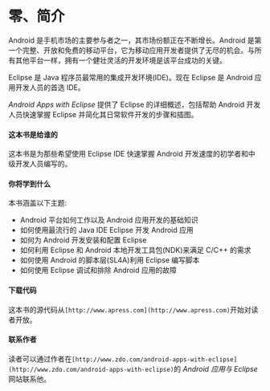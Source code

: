 # 零、简介

Android 是手机市场的主要参与者之一，其市场份额正在不断增长。Android 是第一个完整、开放和免费的移动平台，它为移动应用开发者提供了无尽的机会。与所有其他平台一样，拥有一个健壮灵活的开发环境是该平台成功的关键。

Eclipse 是 Java 程序员最常用的集成开发环境(IDE)。现在 Eclipse 是 Android 应用开发人员的首选 IDE。

*Android Apps with Eclipse* 提供了 Eclipse 的详细概述，包括帮助 Android 开发人员快速掌握 Eclipse 并简化其日常软件开发的步骤和插图。

#### 这本书是给谁的

这本书是为那些希望使用 Eclipse IDE 快速掌握 Android 开发速度的初学者和中级开发人员编写的。

#### 你将学到什么

本书涵盖以下主题:

*   Android 平台如何工作以及 Android 应用开发的基础知识
*   如何使用最流行的 Java IDE Eclipse 开发 Android 应用
*   如何为 Android 开发安装和配置 Eclipse
*   如何利用 Eclipse 和 Android 本地开发工具包(NDK)来满足 C/C++ 的需求
*   如何使用 Android 的脚本层(SL4A)利用 Eclipse 编写脚本
*   如何使用 Eclipse 调试和排除 Android 应用的故障

#### 下载代码

这本书的源代码从`[http://www.apress.com](http://www.apress.com)`开始对读者开放。

#### 联系作者

读者可以通过作者在`[http://www.zdo.com/android-apps-with-eclipse](http://www.zdo.com/android-apps-with-eclipse)`的 *Android 应用与 Eclipse* 网站联系他。